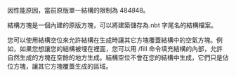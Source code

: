 因性能原因，當前原版單一結構的限制為 48*48*48。

結構方塊是一個內建的原版方塊，可以將建築儲存為.nbt 字尾名的結構檔案。

您可以使用結構空位來允許結構在生成時讓其它方塊覆蓋結構中的空氣方塊。例如，如果您想讓您的結構被埋在裡面，您可以用 /fill 命令填充結構的內部，允許自然生成的方塊在空餘的地方生成。結構空位不會在您的結構中生成，它們只是佔位方塊，讓其它方塊覆蓋生成的區域。